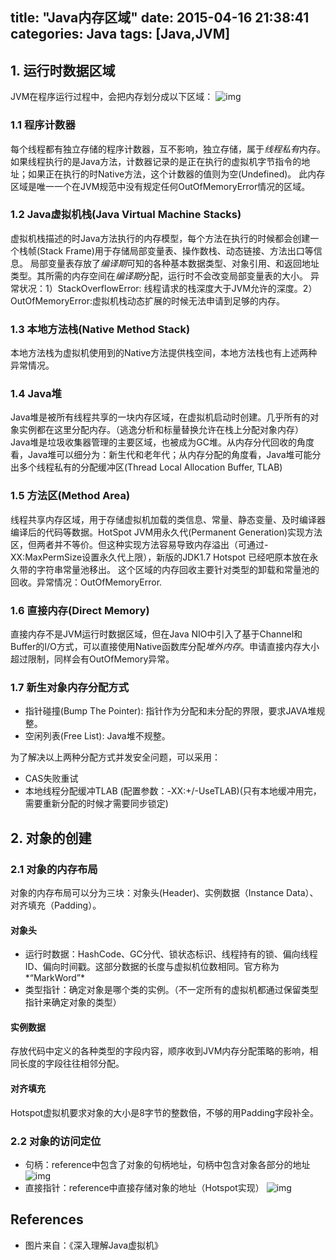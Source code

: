 title: "Java内存区域"
date: 2015-04-16 21:38:41
categories: Java
tags: [Java,JVM]
---

## 1. 运行时数据区域

JVM在程序运行过程中，会把内存划分成以下区域：
![img](http://7xi4cl.com1.z0.glb.clouddn.com/images/2015-04-16/1.png)

### 1.1 程序计数器

每个线程都有独立存储的程序计数器，互不影响，独立存储，属于*线程私有*内存。如果线程执行的是Java方法，计数器记录的是正在执行的虚拟机字节指令的地址；如果正在执行的时Native方法，这个计数器的值则为空(Undefined)。
此内存区域是唯一一个在JVM规范中没有规定任何OutOfMemoryError情况的区域。

### 1.2 Java虚拟机栈(Java Virtual Machine Stacks)

虚拟机栈描述的时Java方法执行的内存模型，每个方法在执行的时候都会创建一个栈帧(Stack Frame)用于存储局部变量表、操作数栈、动态链接、方法出口等信息。
局部变量表存放了*编译期*可知的各种基本数据类型、对象引用、和返回地址类型。其所需的内存空间在*编译期*分配，运行时不会改变局部变量表的大小。
异常状况：1）StackOverflowError: 线程请求的栈深度大于JVM允许的深度。2）OutOfMemoryError:虚拟机栈动态扩展的时候无法申请到足够的内存。

### 1.3 本地方法栈(Native Method Stack)

本地方法栈为虚拟机使用到的Native方法提供栈空间，本地方法栈也有上述两种异常情况。

<!-- more -->

### 1.4 Java堆

Java堆是被所有线程共享的一块内存区域，在虚拟机启动时创建。几乎所有的对象实例都在这里分配内存。（逃逸分析和标量替换允许在栈上分配对象内存）
Java堆是垃圾收集器管理的主要区域，也被成为GC堆。从内存分代回收的角度看，Java堆可以细分为：新生代和老年代；从内存分配的角度看，Java堆可能分出多个线程私有的分配缓冲区(Thread Local Allocation Buffer, TLAB)

### 1.5 方法区(Method Area)

线程共享内存区域，用于存储虚拟机加载的类信息、常量、静态变量、及时编译器编译后的代码等数据。HotSpot JVM用永久代(Permanent Generation)实现方法区，但两者并不等价。但这种实现方法容易导致内存溢出（可通过-XX:MaxPermSize设置永久代上限），新版的JDK1.7 Hotspot 已经吧原本放在永久带的字符串常量池移出。
这个区域的内存回收主要针对类型的卸载和常量池的回收。异常情况：OutOfMemoryError.

### 1.6 直接内存(Direct Memory)

直接内存不是JVM运行时数据区域，但在Java NIO中引入了基于Channel和Buffer的I/O方式，可以直接使用Native函数库分配*堆外内存*。申请直接内存大小超过限制，同样会有OutOfMemory异常。


### 1.7 新生对象内存分配方式

* 指针碰撞(Bump The Pointer): 指针作为分配和未分配的界限，要求JAVA堆规整。
* 空闲列表(Free List): Java堆不规整。

为了解决以上两种分配方式并发安全问题，可以采用：
* CAS失败重试
* 本地线程分配缓冲TLAB (配置参数：-XX:+/-UseTLAB)(只有本地缓冲用完，需要重新分配的时候才需要同步锁定)

## 2. 对象的创建

### 2.1 对象的内存布局

对象的内存布局可以分为三块：对象头(Header)、实例数据（Instance Data）、对齐填充（Padding）。

#### 对象头

* 运行时数据：HashCode、GC分代、锁状态标识、线程持有的锁、偏向线程ID、偏向时间戳。这部分数据的长度与虚拟机位数相同。官方称为*“MarkWord”*
* 类型指针：确定对象是哪个类的实例。（不一定所有的虚拟机都通过保留类型指针来确定对象的类型）

#### 实例数据

存放代码中定义的各种类型的字段内容，顺序收到JVM内存分配策略的影响，相同长度的字段往往相邻分配。

#### 对齐填充

Hotspot虚拟机要求对象的大小是8字节的整数倍，不够的用Padding字段补全。

### 2.2 对象的访问定位

* 句柄：reference中包含了对象的句柄地址，句柄中包含对象各部分的地址
![img](http://7xi4cl.com1.z0.glb.clouddn.com/images/2015-04-16/2.png)
* 直接指针：reference中直接存储对象的地址（Hotspot实现）
![img](http://7xi4cl.com1.z0.glb.clouddn.com/images/2015-04-16/2.png)

## References

* 图片来自：《深入理解Java虚拟机》